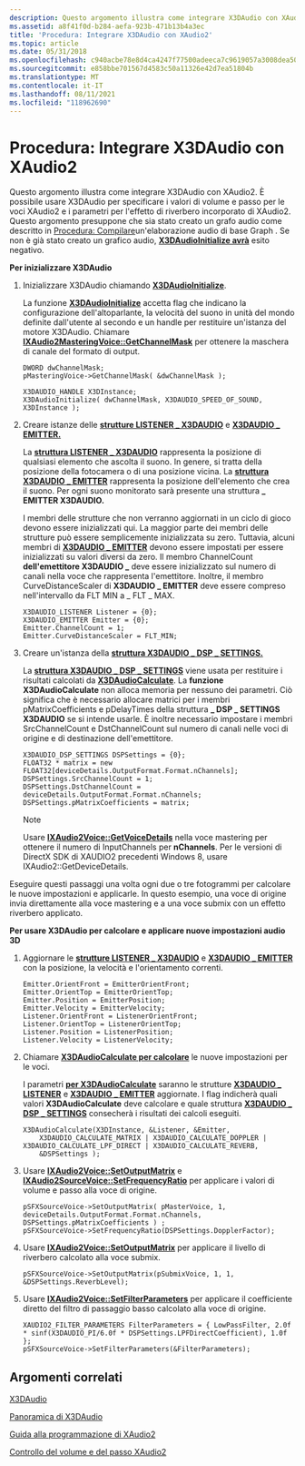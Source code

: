 ```yaml
---
description: Questo argomento illustra come integrare X3DAudio con XAudio2.
ms.assetid: a8f41f0d-b284-aefa-923b-471b13b4a3ec
title: 'Procedura: Integrare X3DAudio con XAudio2'
ms.topic: article
ms.date: 05/31/2018
ms.openlocfilehash: c940acbe78e8d4ca4247f77500adeeca7c9619057a3008dea50fc8b55a9f364e
ms.sourcegitcommit: e858bbe701567d4583c50a11326e42d7ea51804b
ms.translationtype: MT
ms.contentlocale: it-IT
ms.lasthandoff: 08/11/2021
ms.locfileid: "118962690"
---
```

# <a name="how-to-integrate-x3daudio-with-xaudio2"></a>Procedura: Integrare X3DAudio con XAudio2

Questo argomento illustra come integrare X3DAudio con XAudio2. È possibile usare X3DAudio per specificare i valori di volume e passo per le voci XAudio2 e i parametri per l'effetto di riverbero incorporato di XAudio2. Questo argomento presuppone che sia stato creato un grafo audio come descritto in [Procedura: Compilare](how-to--build-a-basic-audio-processing-graph.md)un'elaborazione audio di base Graph . Se non è già stato creato un grafico audio, [**X3DAudioInitialize avrà**](/windows/desktop/api/x3daudio/nf-x3daudio-x3daudioinitialize) esito negativo.

**Per inizializzare X3DAudio**

1.  Inizializzare X3DAudio chiamando [**X3DAudioInitialize**](/windows/desktop/api/x3daudio/nf-x3daudio-x3daudioinitialize).

    La funzione [**X3DAudioInitialize**](/windows/desktop/api/x3daudio/nf-x3daudio-x3daudioinitialize) accetta flag che indicano la configurazione dell'altoparlante, la velocità del suono in unità del mondo definite dall'utente al secondo e un handle per restituire un'istanza del motore X3DAudio. Chiamare [**IXAudio2MasteringVoice::GetChannelMask**](/windows/win32/api/xaudio2/nf-xaudio2-ixaudio2masteringvoice-getchannelmask) per ottenere la maschera di canale del formato di output.

    ```
    DWORD dwChannelMask;       
    pMasteringVoice->GetChannelMask( &dwChannelMask );       

    X3DAUDIO_HANDLE X3DInstance;
    X3DAudioInitialize( dwChannelMask, X3DAUDIO_SPEED_OF_SOUND, X3DInstance );
    ```

    

2.  Creare istanze delle [**strutture LISTENER \_ X3DAUDIO**](/windows/desktop/api/x3daudio/ns-x3daudio-x3daudio_listener) e [**X3DAUDIO \_ EMITTER.**](/windows/desktop/api/x3daudio/ns-x3daudio-x3daudio_emitter)

    La [**struttura LISTENER \_ X3DAUDIO**](/windows/desktop/api/x3daudio/ns-x3daudio-x3daudio_listener) rappresenta la posizione di qualsiasi elemento che ascolta il suono. In genere, si tratta della posizione della fotocamera o di una posizione vicina. La [**struttura X3DAUDIO \_ EMITTER**](/windows/desktop/api/x3daudio/ns-x3daudio-x3daudio_emitter) rappresenta la posizione dell'elemento che crea il suono. Per ogni suono monitorato sarà presente una struttura **\_ EMITTER X3DAUDIO.**

    I membri delle strutture che non verranno aggiornati in un ciclo di gioco devono essere inizializzati qui. La maggior parte dei membri delle strutture può essere semplicemente inizializzata su zero. Tuttavia, alcuni membri di [**X3DAUDIO \_ EMITTER**](/windows/desktop/api/x3daudio/ns-x3daudio-x3daudio_emitter) devono essere impostati per essere inizializzati su valori diversi da zero. Il membro ChannelCount **dell'emettitore X3DAUDIO \_** deve essere inizializzato sul numero di canali nella voce che rappresenta l'emettitore. Inoltre, il membro CurveDistanceScaler di **X3DAUDIO \_ EMITTER** deve essere compreso nell'intervallo da FLT MIN a \_ FLT \_ MAX.

    ```
    X3DAUDIO_LISTENER Listener = {0};
    X3DAUDIO_EMITTER Emitter = {0};
    Emitter.ChannelCount = 1;
    Emitter.CurveDistanceScaler = FLT_MIN;
    ```

    

3.  Creare un'istanza della [**struttura X3DAUDIO \_ DSP \_ SETTINGS.**](/windows/desktop/api/x3daudio/ns-x3daudio-x3daudio_dsp_settings)

    La [**struttura X3DAUDIO \_ DSP \_ SETTINGS**](/windows/desktop/api/x3daudio/ns-x3daudio-x3daudio_dsp_settings) viene usata per restituire i risultati calcolati da [**X3DAudioCalculate**](/windows/desktop/api/x3daudio/nf-x3daudio-x3daudiocalculate). La **funzione X3DAudioCalculate** non alloca memoria per nessuno dei parametri. Ciò significa che è necessario allocare matrici per i membri pMatrixCoefficients e pDelayTimes della struttura **\_ DSP \_ SETTINGS X3DAUDIO** se si intende usarle. È inoltre necessario impostare i membri SrcChannelCount e DstChannelCount sul numero di canali nelle voci di origine e di destinazione dell'emettitore.

    ```
    X3DAUDIO_DSP_SETTINGS DSPSettings = {0};
    FLOAT32 * matrix = new FLOAT32[deviceDetails.OutputFormat.Format.nChannels];
    DSPSettings.SrcChannelCount = 1;
    DSPSettings.DstChannelCount = deviceDetails.OutputFormat.Format.nChannels;
    DSPSettings.pMatrixCoefficients = matrix;
    ```

    

    > [!Note]  
    > Usare [**IXAudio2Voice::GetVoiceDetails**](/windows/win32/api/xaudio2/nf-xaudio2-ixaudio2voice-getvoicedetails) nella voce mastering per ottenere il numero di InputChannels per **nChannels**. Per le versioni di DirectX SDK di XAUDIO2 precedenti Windows 8, usare IXAudio2::GetDeviceDetails.

     

Eseguire questi passaggi una volta ogni due o tre fotogrammi per calcolare le nuove impostazioni e applicarle. In questo esempio, una voce di origine invia direttamente alla voce mastering e a una voce submix con un effetto riverbero applicato.

**Per usare X3DAudio per calcolare e applicare nuove impostazioni audio 3D**

1.  Aggiornare le [**strutture LISTENER \_ X3DAUDIO**](/windows/desktop/api/x3daudio/ns-x3daudio-x3daudio_listener) e [**X3DAUDIO \_ EMITTER**](/windows/desktop/api/x3daudio/ns-x3daudio-x3daudio_emitter) con la posizione, la velocità e l'orientamento correnti.

    ```
    Emitter.OrientFront = EmitterOrientFront;
    Emitter.OrientTop = EmitterOrientTop;
    Emitter.Position = EmitterPosition;
    Emitter.Velocity = EmitterVelocity;
    Listener.OrientFront = ListenerOrientFront;
    Listener.OrientTop = ListenerOrientTop;
    Listener.Position = ListenerPosition;
    Listener.Velocity = ListenerVelocity;
    ```

    

2.  Chiamare [**X3DAudioCalculate per calcolare**](/windows/desktop/api/x3daudio/nf-x3daudio-x3daudiocalculate) le nuove impostazioni per le voci.

    I parametri [**per X3DAudioCalculate**](/windows/desktop/api/x3daudio/nf-x3daudio-x3daudiocalculate) saranno le strutture [**X3DAUDIO \_ LISTENER**](/windows/desktop/api/x3daudio/ns-x3daudio-x3daudio_listener) e [**X3DAUDIO \_ EMITTER**](/windows/desktop/api/x3daudio/ns-x3daudio-x3daudio_emitter) aggiornate. I flag indicherà quali valori **X3DAudioCalculate** deve calcolare e quale struttura [**X3DAUDIO \_ DSP \_ SETTINGS**](/windows/desktop/api/x3daudio/ns-x3daudio-x3daudio_dsp_settings) consecherà i risultati dei calcoli eseguiti.

    ```
    X3DAudioCalculate(X3DInstance, &Listener, &Emitter,
        X3DAUDIO_CALCULATE_MATRIX | X3DAUDIO_CALCULATE_DOPPLER | X3DAUDIO_CALCULATE_LPF_DIRECT | X3DAUDIO_CALCULATE_REVERB,
        &DSPSettings );
    ```

    

3.  Usare [**IXAudio2Voice::SetOutputMatrix**](/windows/win32/api/xaudio2/nf-xaudio2-ixaudio2voice-setoutputmatrix) e [**IXAudio2SourceVoice::SetFrequencyRatio**](/windows/win32/api/xaudio2/nf-xaudio2-ixaudio2sourcevoice-setfrequencyratio) per applicare i valori di volume e passo alla voce di origine.

    ```
    pSFXSourceVoice->SetOutputMatrix( pMasterVoice, 1, deviceDetails.OutputFormat.Format.nChannels, DSPSettings.pMatrixCoefficients ) ;
    pSFXSourceVoice->SetFrequencyRatio(DSPSettings.DopplerFactor);
    ```

    

4.  Usare [**IXAudio2Voice::SetOutputMatrix**](/windows/win32/api/xaudio2/nf-xaudio2-ixaudio2voice-setoutputmatrix) per applicare il livello di riverbero calcolato alla voce submix.

    ```
    pSFXSourceVoice->SetOutputMatrix(pSubmixVoice, 1, 1, &DSPSettings.ReverbLevel);
    ```

    

5.  Usare [**IXAudio2Voice::SetFilterParameters**](/windows/win32/api/xaudio2/nf-xaudio2-ixaudio2voice-setfilterparameters) per applicare il coefficiente diretto del filtro di passaggio basso calcolato alla voce di origine.

    ```
    XAUDIO2_FILTER_PARAMETERS FilterParameters = { LowPassFilter, 2.0f * sinf(X3DAUDIO_PI/6.0f * DSPSettings.LPFDirectCoefficient), 1.0f };
    pSFXSourceVoice->SetFilterParameters(&FilterParameters);
    ```

    

## <a name="related-topics"></a>Argomenti correlati

<dl> <dt>

[X3DAudio](x3daudio.md)
</dt> <dt>

[Panoramica di X3DAudio](x3daudio-overview.md)
</dt> <dt>

[Guida alla programmazione di XAudio2](programming-guide.md)
</dt> <dt>

[Controllo del volume e del passo XAudio2](volume-and-pitch-control.md)
</dt> </dl>

 

 
